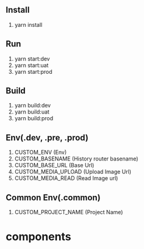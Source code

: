 ## Install

1. yarn install

## Run

1. yarn start:dev
2. yarn start:uat
3. yarn start:prod

## Build

1. yarn build:dev
2. yarn build:uat
3. yarn build:prod

## Env(.dev, .pre, .prod)

1. CUSTOM_ENV (Env)
2. CUSTOM_BASENAME (History router basename)
3. CUSTOM_BASE_URL (Base Url)
4. CUSTOM_MEDIA_UPLOAD (Upload Image Url)
6. CUSTOM_MEDIA_READ (Read Image url)

## Common Env(.common)

1. CUSTOM_PROJECT_NAME (Project Name)

# components